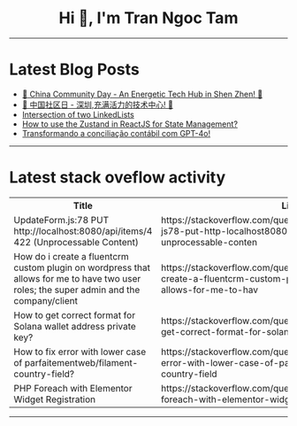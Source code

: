 <h1 align="center">Hi 👋, I'm Tran Ngoc Tam</h1>

---

# Latest Blog Posts 
<!-- BLOG-POST-LIST:START -->
- [🌇 China Community Day - An Energetic Tech Hub in Shen Zhen! 🌆](https://dev.to/aws-builders/china-aws-community-day-an-energetic-tech-hub-in-shen-zhen-1hbo)
- [🌇 中国社区日 - 深圳,充满活力的技术中心! 🌆](https://dev.to/aws-builders/zhong-guo-awsshe-qu-ri-shen-zhen-chong-man-huo-li-de-ji-zhu-zhong-xin--1k30)
- [Intersection of two LinkedLists](https://dev.to/prashantrmishra/intersection-of-two-linkedlists-15g7)
- [How to use the Zustand in ReactJS for State Management?](https://dev.to/raynecoder/how-to-use-the-zustand-in-reactjs-for-state-management-1ed5)
- [Transformando a conciliação contábil com GPT-4o!](https://dev.to/biosbug/transformando-a-conciliacao-contabil-com-gpt-4o-ifk)
<!-- BLOG-POST-LIST:END -->

---

# Latest stack oveflow activity
<table>
  <tr><th>Title</th><th>Link</th></tr>
  <!-- STACKOVERFLOW:START --><tr><td>UpdateForm.js:78 PUT http://localhost:8080/api/items/4 422 &lpar;Unprocessable Content&rpar;</td><td>https://stackoverflow.com/questions/78772960/updateform-js78-put-http-localhost8080-api-items-4-422-unprocessable-conten</td></tr><tr><td>How do i create a fluentcrm custom plugin on wordpress that allows for me to have two user roles; the super admin and the company/client</td><td>https://stackoverflow.com/questions/78772841/how-do-i-create-a-fluentcrm-custom-plugin-on-wordpress-that-allows-for-me-to-hav</td></tr><tr><td>How to get correct format for Solana wallet address private key?</td><td>https://stackoverflow.com/questions/78772829/how-to-get-correct-format-for-solana-wallet-address-private-key</td></tr><tr><td>How to fix error with lower case of parfaitementweb/filament-country-field?</td><td>https://stackoverflow.com/questions/78772752/how-to-fix-error-with-lower-case-of-parfaitementweb-filament-country-field</td></tr><tr><td>PHP Foreach with Elementor Widget Registration</td><td>https://stackoverflow.com/questions/78772715/php-foreach-with-elementor-widget-registration</td></tr><!-- STACKOVERFLOW:END -->
</table>

---


